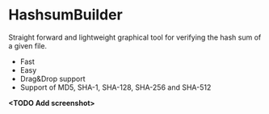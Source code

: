 # HashsumBuilder

Straight forward and lightweight graphical tool for verifying the hash sum of a given file.
- Fast
- Easy
- Drag&Drop support
- Support of MD5, SHA-1, SHA-128, SHA-256 and SHA-512

**\<TODO Add screenshot\>**
